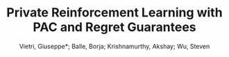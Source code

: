 ---
paperId: 7
author: Vietri, Giuseppe*; Balle, Borja; Krishnamurthy, Akshay; Wu, Steven
publicationauthor: Vietri, G. et al.
title: Private Reinforcement Learning with PAC and Regret Guarantees
pitch: https://slideslive.com/38942445/private-reinforcement-learning-with-pac-and-regret-guarantees?ref=folder-65639
pdf: Vietri_longtalk_7.pdf
poster: Vietri_longtalk_7.png
alt: --
type: Oral
topic: Reinforcement Learning
link: https://research.latinxinai.org/papers/neurips/2020/pdf/Vietri_longtalk_7.pdf
conference: neurips
year: 2020
tags: neurips-2020
location: Virtual
---